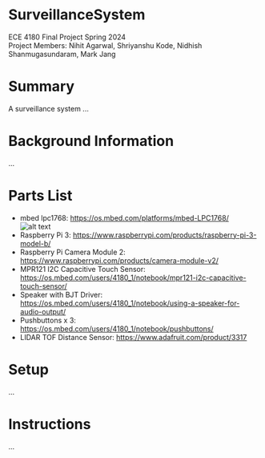# SurveillanceSystem
ECE 4180 Final Project Spring 2024 <br />
Project Members: Nihit Agarwal, Shriyanshu Kode, Nidhish Shanmugasundaram, Mark Jang

# Summary
A surveillance system ...

# Background Information
...

# Parts List
- mbed lpc1768: https://os.mbed.com/platforms/mbed-LPC1768/
 ![alt text](https://os.mbed.com/media/cache/platforms/LPC1768.jpg.250x250_q85.jpg)
- Raspberry Pi 3: https://www.raspberrypi.com/products/raspberry-pi-3-model-b/
- Raspberry Pi Camera Module 2: https://www.raspberrypi.com/products/camera-module-v2/
- MPR121 I2C Capacitive Touch Sensor: https://os.mbed.com/users/4180_1/notebook/mpr121-i2c-capacitive-touch-sensor/
- Speaker with BJT Driver: https://os.mbed.com/users/4180_1/notebook/using-a-speaker-for-audio-output/
- Pushbuttons x 3: https://os.mbed.com/users/4180_1/notebook/pushbuttons/
- LIDAR TOF Distance Sensor: https://www.adafruit.com/product/3317
 

# Setup
...

# Instructions
...
